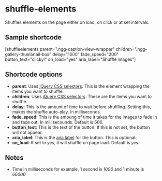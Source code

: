 # shuffle-elements
Shuffles elements on the page either on load, on click or at set intervals.

## Sample shortcode
[shuffleelements parent=".ngg-caption-view-wrapper" children=".ngg-gallery-thumbnail-box" delay="1000" fade_speed="200" button_text="clicky!"  on_load="yes" aria_label="Shuffle images"]

## Shortcode options
+ **parent**: Uses [jQuery CSS selectors](https://www.w3schools.com/jquery/jquery_ref_selectors.asp). This is the element wrapping the items you want to shuffle.
+ **children**: Uses [jQuery CSS selectors](https://www.w3schools.com/jquery/jquery_ref_selectors.asp). These are the items you want to shuffle.
+ **delay**: This is the amount of time to wait before shuffling. Setting this, makes the shuffle auto-play. In milliseconds.
+ **fade_speed**: This is the amoung of time it takes for the images to fade in and fade out. In millisecounds. Default is 500.
+ **button_text**: This is the text of the button. If this is not set, the button will not appear.
+ **aria_label**: This is the [aria label](https://developer.mozilla.org/en-US/docs/Web/Accessibility/ARIA/Attributes/aria-label) for the button. This is optional.
+ **on_load**: If set to _yes_, it will shuffle on page load. Default is _yes_.

## Notes
+ Time in milliseconds for example, 1 second is _1000_ and 1 minute is _60000_

